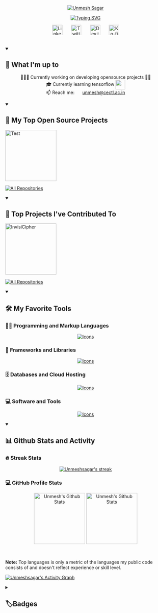 <p align="center">
  <a href="https://github.com/unmeshsagar">
    <img src="https://readme-typing-svg.demolab.com?font=IBM+Plex+Mono&size=30&pause=1000&repeat=false&color=F75C7E&center=true&vCenter=true&width=435&lines=UNMESH+SAGAR"  alt="Unmesh Sagar" /></a>
</p>

<p align="center">
  <!-- Typing SVG -->
  <a href="https://github.com/unmeshsagar"><img src="https://readme-typing-svg.demolab.com?font=IBM+Plex+Mono&pause=1000&color=F75C7E&center=true&vCenter=true&width=435&lines=Software+Developer;Currently+Working+on+Something+Cool;Learning+New+Things" alt="Typing SVG" /></a>
</p>

<!-- Social icons section -->
<p align="center">
  <a href="https://www.linkedin.com/unmeshsagar"><img width="32px" alt="Linkedin" title="Linkedin" src="https://i.imgur.com/RhoQC0m.png"/></a>
  &#8287;&#8287;&#8287;&#8287;&#8287;
  <a href="https://twitter.com/unmeshsagar"><img width="32px" alt="Twitter" title="Twitter" src="https://i.imgur.com/OXZM1L6.png"/></a>
  &#8287;&#8287;&#8287;&#8287;&#8287;
  <a href="https://dev.to/unmesh"><img width="32px" alt="Dev.to" title="UnmeshSagar Dev.to" src="https://i.imgur.com/mVm29vK.png"></a>
  &#8287;&#8287;&#8287;&#8287;&#8287;
  <a href="https://ko-fi.com/unmesh"><img width="32px" alt="Ko-fi" title="Buy me a coffee" src="https://i.imgur.com/PpLeD3K.png"/></a>
</p>

<br/>



<details open> 
  <summary><h2>🌠 What I'm up to</h2></summary>
  <p align="center">
             👨🏻‍💻 Currently working on developing opensource projects ✍🏻
             <br/>
             🎓 Currently learning tensorflow <img align="center"
                    src="https://upload.wikimedia.org/wikipedia/commons/thumb/2/2d/Tensorflow_logo.svg/1915px-Tensorflow_logo.svg.png"
                    width="30" />
              <br/>
            📫 Reach me: <img align="center"
                    src="https://emojis.slackmojis.com/emojis/images/1450319444/38/gmail.png?1450319444" width="17" />
                <a href="mailto:unmesh@cectl.ac.in" target="_blank">unmesh@cectl.ac.in</a></li>
  </p>
</details>

<details open> 
  <summary><h2>📘 My Top Open Source Projects</h2></summary>

  <p align="left">
    <a href="https://github.com/knadh/listmonk"><img  height="160" src="https://github-readme-stats.vercel.app/api/pin/?username=knadh&repo=listmonk&theme=react&bg_color=1F222E&title_color=F85D7F&hide_border=true&icon_color=F8D866&show_icons=false" alt="Test"></a>
  </p>

  <a href="https://github.com/unmeshsagar?tab=repositories&sort=stargazers"><img alt="All Repositories" title="All Repositories" src="https://custom-icon-badges.demolab.com/badge/-Click%20Here%20For%20All%20My%20Repos-1F222E?style=for-the-badge&logoColor=white&logo=repo"/></a>
</details>

<details open> 
  <summary><h2>📕 Top Projects I've Contributed To</h2></summary>

  <p align="left">
    <a href="https://github.com/Asirwad/InvisiCipher"><img height="160" src="https://github-readme-stats.vercel.app/api/pin/?username=Asirwad&repo=InvisiCipher&theme=react&bg_color=1F222E&title_color=F85D7F&hide_border=true&icon_color=F8D866&show_icons=false&show_description=false" alt="InvisiCipher"></a>
  </p>

  <p align="left">
    <a href="https://github.com/unmeshsagar/README.md"><img alt="All Repositories" title="All Repositories" src="https://custom-icon-badges.demolab.com/badge/-Click%20Here%20For%20All%20My%20Forks-1F222E?style=for-the-badge&logoColor=white&logo=fork"/></a>
  </p>
</details>


<details open> 
  <summary><h2>🛠️ My Favorite Tools</h2></summary>


  <h3>👨‍💻 Programming and Markup Languages</h3>

  <p align="center">
      <a href="https://github.com/unmeshsagar"><img alt="Icons" src="https://skillicons.dev/icons?i=py,c,cpp,java,html,css,js,php,mysql&perline=8"></a>
      
  </p>

  <h3>🧰 Frameworks and Libraries</h3>

  <p align="center">
      <a href="https://github.com/unmeshsagar"><img alt="Icons" src="https://skillicons.dev/icons?i=react,tensorflow,django,pytorch,dart,raspberrypi,express,nodejs&perline=8"></a>
      
  </p>

  <h3>🗄️ Databases and Cloud Hosting</h3>

  <p align="center">
       <a href="https://github.com/unmeshsagar"><img alt="Icons" src="https://skillicons.dev/icons?i=mongodb,github,heroku,gcp,netlify&perline=8"></a>
      
  </p>

  <h3>💻 Software and Tools</h3>

  <p align="center">
     <a href="https://github.com/unmeshsagar"><img alt="Icons" src="https://skillicons.dev/icons?i=linux,vscode,figma,git,qt,idea,latex,wordpress,powershell,atom,pr,discord,stackoverflow&perline=8"></a>
      
  </p>
</details>

<details open> 
  <summary><h2>📊 Github Stats and Activity</h2></summary>

  <h3>🔥 Streak Stats</h3>

  <p align="center">
    <a href="https://github.com/unmeshsagar">
      <img title="🔥streak stats of Unmesh Sagar's profile" alt="Unmeshsagar's streak" src="https://streak-stats.demolab.com?user=unmeshsagar&theme=monokai-metallian&hide_border=true"/>
    </a>
  </p>

  <h3>💻 GitHub Profile Stats</h3>
  <p align="center">

  <p align="center">
                <img height="160" alt="Unmesh's Github Stats"
                    src="https://github-readme-stats.vercel.app/api/?username=unmeshsagar&show_icons=true&include_all_commits=true&count_private=true&theme=react&hide_border=true&bg_color=1F222E&title_color=F85D7F&icon_color=F8D866" />
                <img alt="Unmesh's Github Stats" height="160"
                    src="https://github-readme-stats.vercel.app/api/top-langs/?username=unmeshsagar&hide=assembly&layout=compact&theme=react&hide_border=true&bg_color=1F222E&title_color=F85D7F&icon_color=F8D866" />
            </p>
  </p>
  <br/>

  <b>Note:</b> Top languages is only a metric of the languages my public code consists of and doesn't reflect experience or skill level.


  <a href="https://github.com/unmeshsagar" align="center"><img alt="Unmeshsagar's Activity Graph" src="https://github-readme-activity-graph.vercel.app/graph/?username=unmeshsagar&bg_color=1F222E&color=F8D866&line=F85D7F&point=FFFFFF&hide_border=true" /></a>

  
</details>

<details> 
  <summary><h2>🏷️Badges</h2></summary>

  <p><a href="#"><img src="#" alt="No Badges to Show"></a></p>
</details>
